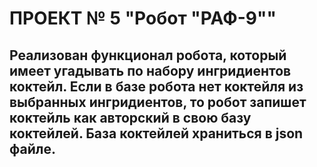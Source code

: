 
# ПРОЕКТ № 5 "Робот "РАФ-9""

## Реализован функционал робота, который имеет угадывать по набору ингридиентов коктейл. Если в базе робота нет коктейля из выбранных ингридиентов, то робот запишет коктейль как авторский в свою базу коктейлей. База коктейлей храниться в json файле.
